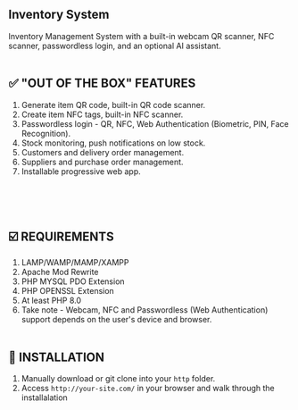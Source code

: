 ## Inventory System
Inventory Management System with a built-in webcam QR scanner, NFC scanner, passwordless login, and an optional AI assistant.
<br><br>

## :white_check_mark: "OUT OF THE BOX" FEATURES
1) Generate item QR code, built-in QR code scanner.
2) Create item NFC tags, built-in NFC scanner.
3) Passwordless login - QR, NFC, Web Authentication (Biometric, PIN, Face Recognition).
4) Stock monitoring, push notifications on low stock.
5) Customers and delivery order management.
6) Suppliers and purchase order management.
7) Installable progressive web app.
<br><br>


<br><br>

## :ballot_box_with_check: REQUIREMENTS
1) LAMP/WAMP/MAMP/XAMPP
2) Apache Mod Rewrite
3) PHP MYSQL PDO Extension
4) PHP OPENSSL Extension
5) At least PHP 8.0
6) Take note - Webcam, NFC and Passwordless (Web Authentication) support depends on the user's device and browser.
<br><br>

## :floppy_disk: INSTALLATION
1) Manually download or git clone into your `http` folder.
2) Access `http://your-site.com/` in your browser and walk through the installalation
<br><br>
